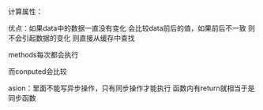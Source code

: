 计算属性：

优点：如果data中的数据一直没有变化 会比较data前后的值，如果前后不一致 则不会引起数据的变化 则直接从缓存中查找

methods每次都会执行

而conputed会比较

asion：里面不能写异步操作，只有同步操作才能执行  函数内有return就相当于是同步函数

 